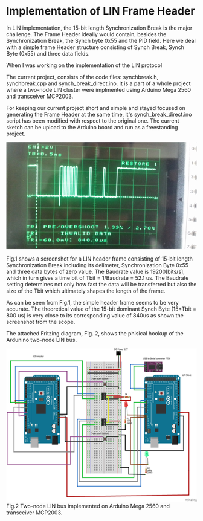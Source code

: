 # Implementation of LIN Frame Header 

In LIN implementation, the 15-bit length Synchronization Break is the major challenge. The Frame Header ideally would contain, besides the Synchronization Break, the Synch byte 0x55 and the PID field. Here we deal with a simple frame Header structure consisting of Synch Break, Synch Byte (0x55) and three data fields. 

When I was working on the implementation of the LIN protocol 

The current project, consists of the code files: synchbreak.h, synchbreak.cpp and synch_break_direct.ino. It is a part of a whole project where a two-node LIN cluster were implmented using Arduino Mega 2560 and transceiver MCP2003.
 
For keeping our current project short and simple and stayed focused on generating the Frame Header at the same time, it's synch_break_direct.ino script has been modified with respect to the original one. The current sketch can be upload to the Arduino board and run as a freestanding project.  


![](LIN_screenshot.jpg)

Fig.1 shows a screenshot for a LIN header frame consisting of 15-bit length Synchronization Break including its delimeter, Synchronization Byte 0x55 and three data bytes of zero value. The Baudrate value is 19200[bits/s], which in turn gives a time bit of Tbit = 1/Baudrate = 52.1 us. The Baudrate setting determines not only how fast the data will be transferred but also the size of the Tbit which ultimately shapes the length of the frame. 

As can be seen from Fig.1, the simple header frame seems to be very accurate. The theoretical value of the 15-bit dominant Synch Byte (15*Tbit = 800 us) is very close to its corresponding value of 840us as shown the screenshot from the scope.

The attached Fritzing diagram, Fig. 2, shows the phisical hookup of the Ardunino two-node LIN bus. 

![](LIN_bus.png) 
Fig.2 Two-node LIN bus implemented on Arduino Mega 2560 and transceiver MCP2003.